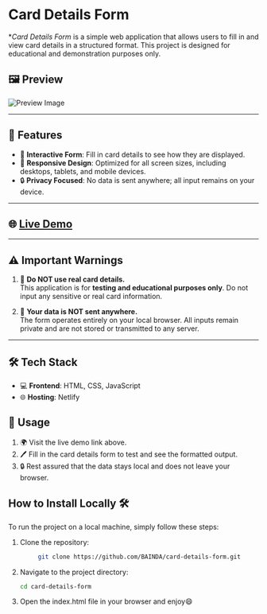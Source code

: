 # Card Details Form

**Card Details Form* is a simple web application that allows users to fill in and view card details in a structured format. This project is designed for educational and demonstration purposes only.

## 🖼️ Preview

![Preview Image](https://github.com/user-attachments/assets/9ece7d08-3cca-4741-a65d-12c26a552c3a)

---

## 🚀 Features

- 📝 **Interactive Form**: Fill in card details to see how they are displayed.
- 📱 **Responsive Design**: Optimized for all screen sizes, including desktops, tablets, and mobile devices.
- 🔒 **Privacy Focused**: No data is sent anywhere; all input remains on your device.

---

## 🌐 [Live Demo](https://carddetailsgb.netlify.app/)

---

## ⚠️ Important Warnings

1. 🚫 **Do NOT use real card details.**  
   This application is for **testing and educational purposes only**. Do not input any sensitive or real card information.

2. 🛑 **Your data is NOT sent anywhere.**  
   The form operates entirely on your local browser. All inputs remain private and are not stored or transmitted to any server.

---

## 🛠️ Tech Stack

- 💻 **Frontend**: HTML, CSS, JavaScript
- 🌐 **Hosting**: Netlify

## 📄 Usage

1. 🌍 Visit the live demo link above.
2. 🖊️ Fill in the card details form to test and see the formatted output.
3. 🔒 Rest assured that the data stays local and does not leave your browser.


## How to Install Locally 🛠️

To run the project on a local machine, simply follow these steps:

1. Clone the repository:

   ```bash
        git clone https://github.com/BAINDA/card-details-form.git

   ```

2. Navigate to the project directory:

   ```bash
   cd card-details-form

   ```

3. Open the index.html file in your browser and enjoy😄
